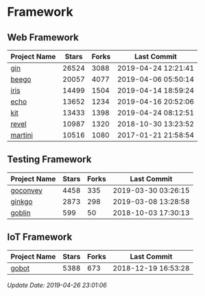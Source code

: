 # Framework

## Web Framework

| Project Name | Stars | Forks | Last Commit |
| ------------ | ----- | ----- | ----------- |
| [gin](https://github.com/gin-gonic/gin) | 26524 | 3088 | 2019-04-24 12:21:41 |
| [beego](https://github.com/astaxie/beego) | 20057 | 4077 | 2019-04-06 05:50:14 |
| [iris](https://github.com/kataras/iris) | 14499 | 1504 | 2019-04-14 18:59:24 |
| [echo](https://github.com/labstack/echo) | 13652 | 1234 | 2019-04-16 20:52:06 |
| [kit](https://github.com/go-kit/kit) | 13433 | 1398 | 2019-04-24 08:12:51 |
| [revel](https://github.com/revel/revel) | 10987 | 1320 | 2018-10-30 13:23:52 |
| [martini](https://github.com/go-martini/martini) | 10516 | 1080 | 2017-01-21 21:58:54 |

## Testing Framework

| Project Name | Stars | Forks | Last Commit |
| ------------ | ----- | ----- | ----------- |
| [goconvey](https://github.com/smartystreets/goconvey) | 4458 | 335 | 2019-03-30 03:26:15 |
| [ginkgo](https://github.com/onsi/ginkgo) | 2873 | 298 | 2019-03-08 13:28:58 |
| [goblin](https://github.com/franela/goblin) | 599 | 50 | 2018-10-03 17:30:13 |

## IoT Framework

| Project Name | Stars | Forks | Last Commit |
| ------------ | ----- | ----- | ----------- |
| [gobot](https://github.com/hybridgroup/gobot) | 5388 | 673 | 2018-12-19 16:53:28 |

*Update Date: 2019-04-26 23:01:06*